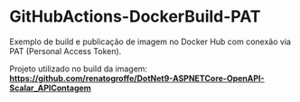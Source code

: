 # GitHubActions-DockerBuild-PAT
Exemplo de build e publicação de imagem no Docker Hub com conexão via PAT (Personal Access Token).

Projeto utilizado no build da imagem: **https://github.com/renatogroffe/DotNet9-ASPNETCore-OpenAPI-Scalar_APIContagem**
